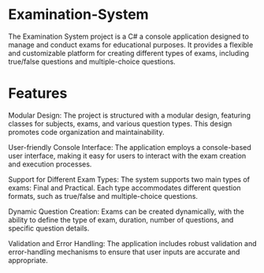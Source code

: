 # Examination-System
The Examination System project is a C#  a console application designed to manage and conduct exams for educational purposes. It provides a flexible and customizable platform for creating different types of exams, including true/false questions and multiple-choice questions.

# Features
Modular Design: The project is structured with a modular design, featuring classes for subjects, exams, and various question types. This design promotes code organization and maintainability.

User-friendly Console Interface: The application employs a console-based user interface, making it easy for users to interact with the exam creation and execution processes.

Support for Different Exam Types: The system supports two main types of exams: Final and Practical. Each type accommodates different question formats, such as true/false and multiple-choice questions.

Dynamic Question Creation: Exams can be created dynamically, with the ability to define the type of exam, duration, number of questions, and specific question details.

Validation and Error Handling: The application includes robust validation and error-handling mechanisms to ensure that user inputs are accurate and appropriate.

